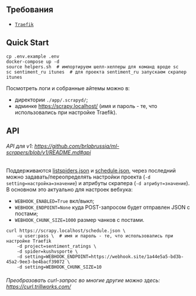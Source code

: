 ## Требования
- [`Traefik`](https://github.com/weirdname404/traefik-daemon "Traefik")

## Quick Start
```shell
cp .env.example .env
docker-compose up -d
source helpers.sh  # импортируем шелл-хелперы для команд вроде sc
sc sentiment_ru itunes  # для проекта sentiment_ru запускаем скрапер itunes
```
Посмотреть логи и собранные айтемы можно в:
- директории `./app/.scrapyd/`;
- админке https://scrapy.localhost/ (имя и пароль - те, что использовались при настройке Traefik).

## API
###### API для v1: https://github.com/brlabrussia/ml-scrapers/blob/v1/README.md#api
Поддерживаются [listspiders.json](https://scrapyd.readthedocs.io/en/stable/api.html#listspiders-json "listspiders.json") и [schedule.json](https://scrapyd.readthedocs.io/en/stable/api.html#schedule-json "schedule.json"), через последний можно задавать/переопределять настройки проекта (`-d setting=настройка=значение`) и атрибуты скрапера (`-d атрибут=значение`). В основном это актуально для настроек вебхука:
- `WEBHOOK_ENABLED=True` вкл/выкл;
- `WEBHOOK_ENDPOINT=None` куда POST-запросом будет отправлен JSON с постами;
- `WEBHOOK_CHUNK_SIZE=1000` размер чанков с постами.

```shell
curl https://scrapy.localhost/schedule.json \
    -u user:pass \  # имя и пароль - те, что использовались при настройке Traefik
    -d project=sentiment_ratings \
    -d spider=kushvsporte \
    -d setting=WEBHOOK_ENDPOINT=https://webhook.site/1a44e5a5-bd3b-45a2-9ee3-be4bacf39072 \
    -d setting=WEBHOOK_CHUNK_SIZE=10
```

###### Преобразовать curl-запрос во многие другие можно здесь: https://curl.trillworks.com/

